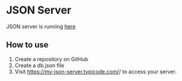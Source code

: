 # JSON Server

JSON server is running [here](https://my-json-server.typicode.com/thisisfrey/json-server)

## How to use
1. Create a repository on GitHub
2. Create a db.json file
3. Visit https://my-json-server.typicode.com/<your-username>/<your-repo> to access your server.
